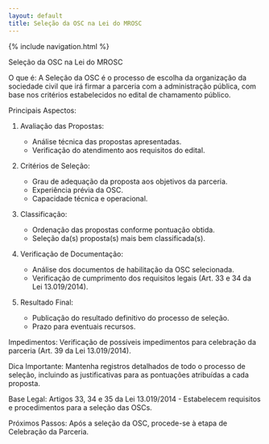 ```yaml
---
layout: default
title: Seleção da OSC na Lei do MROSC
---
```


{% include navigation.html %}

Seleção da OSC na Lei do MROSC

O que é:
A Seleção da OSC é o processo de escolha da organização da sociedade civil que irá firmar a parceria com a administração pública, com base nos critérios estabelecidos no edital de chamamento público.

Principais Aspectos:

1. Avaliação das Propostas:
   - Análise técnica das propostas apresentadas.
   - Verificação do atendimento aos requisitos do edital.

2. Critérios de Seleção:
   - Grau de adequação da proposta aos objetivos da parceria.
   - Experiência prévia da OSC.
   - Capacidade técnica e operacional.

3. Classificação:
   - Ordenação das propostas conforme pontuação obtida.
   - Seleção da(s) proposta(s) mais bem classificada(s).

4. Verificação de Documentação:
   - Análise dos documentos de habilitação da OSC selecionada.
   - Verificação de cumprimento dos requisitos legais (Art. 33 e 34 da Lei 13.019/2014).

5. Resultado Final:
   - Publicação do resultado definitivo do processo de seleção.
   - Prazo para eventuais recursos.

Impedimentos:
Verificação de possíveis impedimentos para celebração da parceria (Art. 39 da Lei 13.019/2014).

Dica Importante:
Mantenha registros detalhados de todo o processo de seleção, incluindo as justificativas para as pontuações atribuídas a cada proposta.

Base Legal:
Artigos 33, 34 e 35 da Lei 13.019/2014 - Estabelecem requisitos e procedimentos para a seleção das OSCs.

Próximos Passos:
Após a seleção da OSC, procede-se à etapa de Celebração da Parceria.
